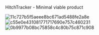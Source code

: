 HitchTracker - Minimal viable product

![11c727b5f5aeee8bc671ad5488fe2a8e](https://github.com/mirzaselimovic2005/HitchTracker/assets/91285462/63ca1754-c584-4deb-bc1f-5502b0219df8)
![c55e0e431081771717690e757c460231](https://github.com/mirzaselimovic2005/HitchTracker/assets/91285462/c4037c1b-29ce-4e90-919f-9e8b12770c6f)
![0b9977b08bc75858c4c80b75c871c908](https://github.com/mirzaselimovic2005/HitchTracker/assets/91285462/ad554a2b-58b3-4304-b51b-98094ab961b3)

